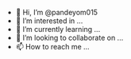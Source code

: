 - 👋 Hi, I’m @pandeyom015
- 👀 I’m interested in ...
- 🌱 I’m currently learning ...
- 💞️ I’m looking to collaborate on ...
- 📫 How to reach me ...

<!---
pandeyom015/pandeyom015 is a ✨ special ✨ repository because its `README.md` (this file) appears on your GitHub profile.
You can click the Preview link to take a look at your changes.
---

